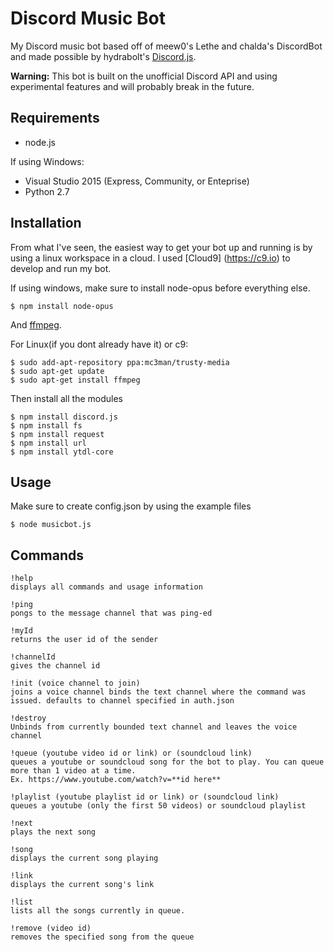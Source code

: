 # Discord Music Bot
My Discord music bot based off of meew0's Lethe and chalda's DiscordBot and made possible by hydrabolt's [Discord.js](https://github.com/hydrabolt/discord.js).

**Warning:** This bot is built on the unofficial Discord API and using experimental features and will probably break in the future.

## Requirements
+ node.js

If using Windows:
+ Visual Studio 2015 (Express, Community, or Enteprise)
+ Python 2.7

## Installation
From what I've seen, the easiest way to get your bot up and running is by using a linux workspace in a cloud.
I used [Cloud9] (https://c9.io) to develop and run my bot.


If using windows, make sure to install node-opus before everything else.
```
$ npm install node-opus
```
And [ffmpeg](https://www.ffmpeg.org/download.html).

For Linux(if you dont already have it) or c9:

```
$ sudo add-apt-repository ppa:mc3man/trusty-media
$ sudo apt-get update
$ sudo apt-get install ffmpeg
```

Then install all the modules
```
$ npm install discord.js
$ npm install fs
$ npm install request
$ npm install url
$ npm install ytdl-core
```

## Usage
Make sure to create config.json by using the example files
```
$ node musicbot.js
```

## Commands
```
!help 
displays all commands and usage information
```
```
!ping 
pongs to the message channel that was ping-ed
```
```
!myId 
returns the user id of the sender
```
```
!channelId 
gives the channel id
```
```
!init (voice channel to join)
joins a voice channel binds the text channel where the command was issued. defaults to channel specified in auth.json
```
```
!destroy 
Unbinds from currently bounded text channel and leaves the voice channel
```
```
!queue (youtube video id or link) or (soundcloud link)
queues a youtube or soundcloud song for the bot to play. You can queue more than 1 video at a time.
Ex. https://www.youtube.com/watch?v=**id here**
```
```
!playlist (youtube playlist id or link) or (soundcloud link)
queues a youtube (only the first 50 videos) or soundcloud playlist
```
```
!next 
plays the next song
```
```
!song 
displays the current song playing
```
```
!link 
displays the current song's link
```
```
!list 
lists all the songs currently in queue.
```
```
!remove (video id)
removes the specified song from the queue
```
